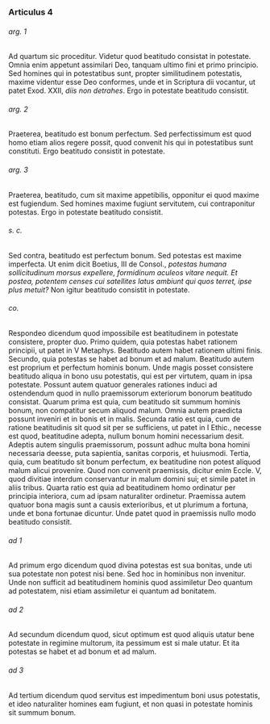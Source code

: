 ### Articulus 4

###### arg. 1
Ad quartum sic proceditur. Videtur quod beatitudo consistat in potestate. Omnia enim appetunt assimilari Deo, tanquam ultimo fini et primo principio. Sed homines qui in potestatibus sunt, propter similitudinem potestatis, maxime videntur esse Deo conformes, unde et in Scriptura dii vocantur, ut patet Exod. XXII, *diis non detrahes*. Ergo in potestate beatitudo consistit.

###### arg. 2
Praeterea, beatitudo est bonum perfectum. Sed perfectissimum est quod homo etiam alios regere possit, quod convenit his qui in potestatibus sunt constituti. Ergo beatitudo consistit in potestate.

###### arg. 3
Praeterea, beatitudo, cum sit maxime appetibilis, opponitur ei quod maxime est fugiendum. Sed homines maxime fugiunt servitutem, cui contraponitur potestas. Ergo in potestate beatitudo consistit.

###### s. c.
Sed contra, beatitudo est perfectum bonum. Sed potestas est maxime imperfecta. Ut enim dicit Boetius, III de Consol., *potestas humana sollicitudinum morsus expellere, formidinum aculeos vitare nequit. Et postea, potentem censes cui satellites latus ambiunt qui quos terret, ipse plus metuit?* Non igitur beatitudo consistit in potestate.

###### co.
Respondeo dicendum quod impossibile est beatitudinem in potestate consistere, propter duo. Primo quidem, quia potestas habet rationem principii, ut patet in V Metaphys. Beatitudo autem habet rationem ultimi finis. Secundo, quia potestas se habet ad bonum et ad malum. Beatitudo autem est proprium et perfectum hominis bonum. Unde magis posset consistere beatitudo aliqua in bono usu potestatis, qui est per virtutem, quam in ipsa potestate. Possunt autem quatuor generales rationes induci ad ostendendum quod in nullo praemissorum exteriorum bonorum beatitudo consistat. Quarum prima est quia, cum beatitudo sit summum hominis bonum, non compatitur secum aliquod malum. Omnia autem praedicta possunt inveniri et in bonis et in malis. Secunda ratio est quia, cum de ratione beatitudinis sit quod sit per se sufficiens, ut patet in I Ethic., necesse est quod, beatitudine adepta, nullum bonum homini necessarium desit. Adeptis autem singulis praemissorum, possunt adhuc multa bona homini necessaria deesse, puta sapientia, sanitas corporis, et huiusmodi. Tertia, quia, cum beatitudo sit bonum perfectum, ex beatitudine non potest aliquod malum alicui provenire. Quod non convenit praemissis, dicitur enim Eccle. V, quod divitiae interdum conservantur in malum domini sui; et simile patet in aliis tribus. Quarta ratio est quia ad beatitudinem homo ordinatur per principia interiora, cum ad ipsam naturaliter ordinetur. Praemissa autem quatuor bona magis sunt a causis exterioribus, et ut plurimum a fortuna, unde et bona fortunae dicuntur. Unde patet quod in praemissis nullo modo beatitudo consistit.

###### ad 1
Ad primum ergo dicendum quod divina potestas est sua bonitas, unde uti sua potestate non potest nisi bene. Sed hoc in hominibus non invenitur. Unde non sufficit ad beatitudinem hominis quod assimiletur Deo quantum ad potestatem, nisi etiam assimiletur ei quantum ad bonitatem.

###### ad 2
Ad secundum dicendum quod, sicut optimum est quod aliquis utatur bene potestate in regimine multorum, ita pessimum est si male utatur. Et ita potestas se habet et ad bonum et ad malum.

###### ad 3
Ad tertium dicendum quod servitus est impedimentum boni usus potestatis, et ideo naturaliter homines eam fugiunt, et non quasi in potestate hominis sit summum bonum.

